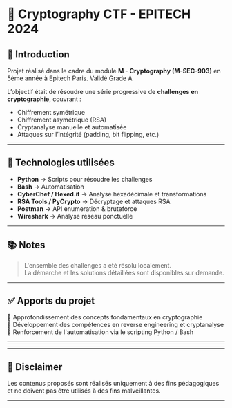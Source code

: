 # 🔐 Cryptography CTF - EPITECH 2024

## 📜 Introduction

Projet réalisé dans le cadre du module **M - Cryptography (M-SEC-903)** en 5ème année à Epitech Paris.
Validé Grade A

L’objectif était de résoudre une série progressive de **challenges en cryptographie**, couvrant :
- Chiffrement symétrique
- Chiffrement asymétrique (RSA)
- Cryptanalyse manuelle et automatisée
- Attaques sur l’intégrité (padding, bit flipping, etc.)

---

## 🚀 Technologies utilisées

- **Python** → Scripts pour résoudre les challenges
- **Bash** → Automatisation
- **CyberChef / Hexed.it** → Analyse hexadécimale et transformations
- **RSA Tools / PyCrypto** → Décryptage et attaques RSA
- **Postman** → API enumeration & bruteforce
- **Wireshark** → Analyse réseau ponctuelle

---

## 📚 Notes

> L'ensemble des challenges a été résolu localement.  
> La démarche et les solutions détaillées sont disponibles sur demande.

---

## ✅ Apports du projet

🔎 Approfondissement des concepts fondamentaux en cryptographie  
🧠 Développement des compétences en reverse engineering et cryptanalyse  
🚀 Renforcement de l'automatisation via le scripting Python / Bash

---

---

## 🚨 Disclaimer

Les contenus proposés sont réalisés uniquement à des fins pédagogiques et ne doivent pas être utilisés à des fins malveillantes.

---

